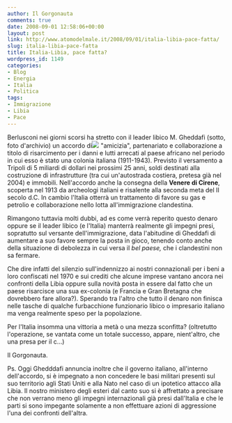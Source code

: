 ```yaml
---
author: Il Gorgonauta
comments: true
date: 2008-09-01 12:58:06+00:00
layout: post
link: http://www.atomodelmale.it/2008/09/01/italia-libia-pace-fatta/
slug: italia-libia-pace-fatta
title: Italia-Libia, pace fatta?
wordpress_id: 1149
categories:
- Blog
- Energia
- Italia
- Politica
tags:
- Immigrazione
- Libia
- Pace
---
```


Berlusconi nei giorni scorsi ha stretto con il leader libico M. Gheddafi (sotto, foto d'archivio) un accordo di![](http://www.atomodelmale.it/wp-content/uploads/2008/10/gheddafi-300x265.jpg) "amicizia", partenariato e collaborazione a titolo di risarcimento per i danni e lutti arrecati al paese africano nel periodo in cui esso è stato una colonia italiana (1911-1943). Previsto il versamento a Tripoli di 5 miliardi di dollari nei prossimi 25 anni, soldi destinati alla costruzione di infrastrutture (tra cui un'autostrada costiera, pretesa già nel 2004) e immobili. Nell'accordo anche la consegna della **Venere di Cirene**, scoperta nel 1913 da archeologi italiani e risalente alla seconda meta del II secolo d.C. In cambio l'Italia otterrà un trattamento di favore su gas e petrolio e collaborazione nello lotta all'immigrazione clandestina.

Rimangono tuttavia molti dubbi, ad es come verrà reperito questo denaro oppure se il leader libico (e l'Italia) manterrà realmente gli impegni presi, sopratutto sul versante dell'immigrazione, data l'abitudine di Gheddafi di aumentare a suo favore sempre la posta in gioco, tenendo conto anche della situazione di debolezza in cui versa il _bel paese,_ che i clandestini non sa fermare.

<!-- more -->


Che dire infatti del silenzio sull'indennizzo ai nostri connazionali per i beni a loro confiscati nel 1970 e sui crediti che alcune imprese vantano ancora nei confronti della Libia oppure sulla novità posta in essere dal fatto che un paese risarcisce una sua ex-colonia (e Francia e Gran Bretagna che dovrebbero fare allora?). Sperando tra l'altro che tutto il denaro non finisca nelle tasche di qualche furbacchione funzionario libico o impresario italiano ma venga realmente speso per la popolazione.

Per l'Italia insomma una vittoria a metà o una mezza sconfitta? (oltretutto l'operazione, se vantata come un totale successo, appare, nient'altro, che una presa per il c...)

Il Gorgonauta.

Ps. Oggi Ghedddafi annuncia inoltre che il governo italiano, all'interno dell'accordo, si è impegnato a non concedere le basi militari presenti sul suo territorio agli Stati Uniti e alla Nato nel caso di un ipotetico attacco alla Libia. Il nostro ministero degli esteri dal canto suo si è affrettato a precisare che non verrano meno gli impegni internazionali già presi dall'Italia e che le parti si sono impegante solamente a non effettuare azioni di aggressione l'una dei confronti dell'altra.
